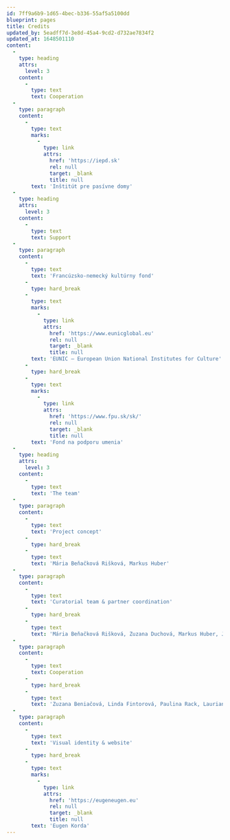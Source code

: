 ```yaml
---
id: 7ff9a6b9-1d65-4bec-b336-55af5a5100dd
blueprint: pages
title: Credits
updated_by: 5eadff7d-3e8d-45a4-9cd2-d732ae7834f2
updated_at: 1648501110
content:
  -
    type: heading
    attrs:
      level: 3
    content:
      -
        type: text
        text: Cooperation
  -
    type: paragraph
    content:
      -
        type: text
        marks:
          -
            type: link
            attrs:
              href: 'https://iepd.sk'
              rel: null
              target: _blank
              title: null
        text: 'Inštitút pre pasívne domy'
  -
    type: heading
    attrs:
      level: 3
    content:
      -
        type: text
        text: Support
  -
    type: paragraph
    content:
      -
        type: text
        text: 'Francúzsko-nemecký kultúrny fond'
      -
        type: hard_break
      -
        type: text
        marks:
          -
            type: link
            attrs:
              href: 'https://www.eunicglobal.eu'
              rel: null
              target: _blank
              title: null
        text: 'EUNIC – European Union National Institutes for Culture'
      -
        type: hard_break
      -
        type: text
        marks:
          -
            type: link
            attrs:
              href: 'https://www.fpu.sk/sk/'
              rel: null
              target: _blank
              title: null
        text: 'Fond na podporu umenia'
  -
    type: heading
    attrs:
      level: 3
    content:
      -
        type: text
        text: 'The team'
  -
    type: paragraph
    content:
      -
        type: text
        text: 'Project concept'
      -
        type: hard_break
      -
        type: text
        text: 'Mária Beňačková Rišková, Markus Huber'
  -
    type: paragraph
    content:
      -
        type: text
        text: 'Curatorial team & partner coordination'
      -
        type: hard_break
      -
        type: text
        text: 'Mária Beňačková Rišková, Zuzana Duchová, Markus Huber, Jean-Marc Cassam-Chenai, Yan Pautrat, Michal Klembara, Nora Vranová, Ľubica Šimkovicová, Barbara Zavarská and Illah van Oijen, Boris Meluš, Georg Russegger, Zdenka Pepelová'
  -
    type: paragraph
    content:
      -
        type: text
        text: Cooperation
      -
        type: hard_break
      -
        type: text
        text: 'Zuzana Beniačová, Linda Fintorová, Paulina Rack, Lauriane Chanel, Claire Bikouta'
  -
    type: paragraph
    content:
      -
        type: text
        text: 'Visual identity & website'
      -
        type: hard_break
      -
        type: text
        marks:
          -
            type: link
            attrs:
              href: 'https://eugeneugen.eu'
              rel: null
              target: _blank
              title: null
        text: 'Eugen Korda'
---
```

